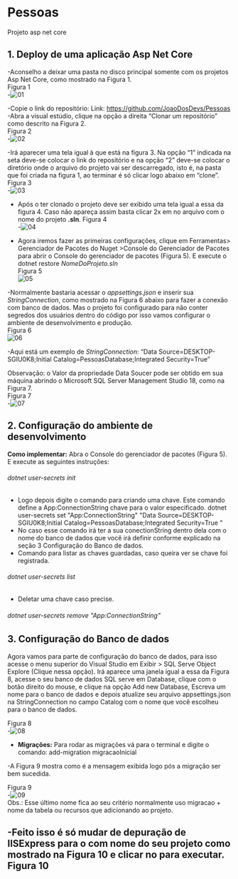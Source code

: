# Pessoas
Projeto asp net core

## 1.	Deploy de uma aplicação Asp Net Core
-Aconselho a deixar uma pasta no disco principal somente com os projetos Asp Net Core, como mostrado na Figura 1.<br />
Figura 1<br />
-![01](https://user-images.githubusercontent.com/72811894/96017551-83541480-0e20-11eb-905e-125c587e6f6c.png)<br />

-Copie o link do repositório: Link: <https://github.com/JoaoDosDevs/Pessoas>
-Abra a visual estúdio, clique na opção a direita “Clonar um repositório” como descrito na Figura 2.<br />
Figura 2<br />
-![02](https://user-images.githubusercontent.com/72811894/96017552-83ecab00-0e20-11eb-9bd8-2db3635076a9.png)<br />

-Irá aparecer uma tela igual à que está na figura 3. Na opção “1” indicada na seta deve-se colocar o link do repositório e na opção “2” deve-se colocar o diretório onde o arquivo do projeto vai ser descarregado, isto é, na pasta que foi criada na figura 1, ao terminar é só clicar logo abaixo em “clone”.<br />
Figura 3<br />
-![03](https://user-images.githubusercontent.com/72811894/96017548-82bb7e00-0e20-11eb-9d78-db4aef0a9024.png)<br />

-	Após o ter clonado o projeto deve ser exibido uma tela igual a essa da figura 4. Caso não apareça assim basta clicar 2x em no arquivo com o nome do projeto **.sln**.
Figura 4<br />
-![04](https://user-images.githubusercontent.com/72811894/96017549-83541480-0e20-11eb-9cd7-dbf808147a74.png)<br />

-	Agora iremos fazer as primeiras configurações, clique em Ferramentas> Gerenciador de Pacotes do Nuget >Console do Gerenciador de Pacotes para abrir o Console do gerenciador de pacotes (Figura 5). E execute o dotnet restore _NomeDoProjeto.sln_<br />
Figura 5<br />
![05](https://user-images.githubusercontent.com/72811894/96017554-83ecab00-0e20-11eb-9ffc-80f9943f1134.png)<br />

-Normalmente bastaria acessar o _appsettings.json_ e inserir sua _StringConnection_, como mostrado na Figura 6 abaixo para fazer a conexão com banco de dados. Mas o projeto foi configurado para não conter segredos dos usuários dentro do código por isso vamos configurar o ambiente de desenvolvimento e produção.<br />
Figura 6<br />
![06](https://user-images.githubusercontent.com/72811894/96017556-84854180-0e20-11eb-9ba6-e47dc6ac9c88.png)<br />

-Aqui está um exemplo de _StringConnection_: 
“Data Source=DESKTOP-SGIU0K8;Initial Catalog=PessoasDatabase;Integrated Security=True”

Observação: o Valor da propriedade Data Soucer pode ser obtido em sua máquina abrindo o Microsoft SQL Server Management Studio 18, como na Figura 7.<br />
Figura 7<br />
-![07](https://user-images.githubusercontent.com/72811894/96017557-84854180-0e20-11eb-8474-158e84a19901.png)<br />

## 2.	Configuração do ambiente de desenvolvimento

**Como implementar:** Abra o Console do gerenciador de pacotes (Figura 5). E execute as seguintes instruções:<br />
###### dotnet user-secrets init<br />
-	Logo depois digite o comando para criando uma chave. Este comando define a App:ConnectionString chave para o valor especificado.
dotnet user-secrets set "App:ConnectionString" "Data Source=DESKTOP-SGIU0K8;Initial Catalog=PessoasDatabase;Integrated Security=True "
-	No caso esse comando irá ter a sua conectionString dentro dela com o nome do banco de dados que você irá definir conforme explicado na seção 3 Configuração do Banco de dados. 
-	Comando para listar as chaves guardadas, caso queira ver se chave foi registrada.<br />
###### dotnet user-secrets list<br />
-	Deletar uma chave caso precise.<br />
###### dotnet user-secrets remove "App:ConnectionString"<br />
## 3.	Configuração do Banco de dados
Agora vamos para parte de configuração do banco de dados, para isso acesse o menu superior do Visual Studio em Exibir > SQL Serve Object Explore (Clique nessa opção). Irá aparece uma janela igual a essa da Figura 8, acesse o seu banco de dados SQL serve em Database, clique com o botão direito do mouse, e clique na opção Add new Database, Escreva um nome para o banco de dados e depois atualize seu arquivo appsettings.json  na StringConnection no campo Catalog com o nome que você escolheu para o banco de dados.

Figura 8<br />
 -![08](https://user-images.githubusercontent.com/72811894/96017546-818a5100-0e20-11eb-875e-de47b9c13013.png)<br />

-	**Migrações:** Para rodar as migrações vá para o terminal e digite o comando:
add-migration migracaoInicial

-A Figura 9 mostra como é a mensagem exibida logo pós a migração ser bem sucedida.<br />

Figura 9<br />
-![09](https://user-images.githubusercontent.com/72811894/96017547-82bb7e00-0e20-11eb-84b2-e7bc9bfe0e8e.png)<br />
Obs.: Esse último nome fica ao seu critério normalmente uso migracao + nome da tabela ou recursos que adicionando ao projeto.

-Feito isso é só mudar de depuração de IISExpress para o com nome do seu projeto como mostrado na Figura 10 e clicar no   para executar.<br />
Figura 10<br />
-


